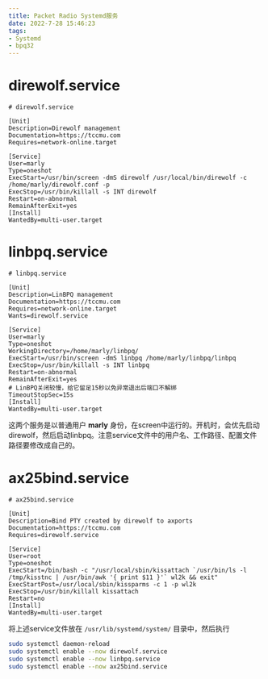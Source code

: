 ```yaml
---
title: Packet Radio Systemd服务
date: 2022-7-28 15:46:23
tags:
- Systemd
- bpq32
---
```

# direwolf.service
```service
# direwolf.service

[Unit]
Description=Direwolf management
Documentation=https://tccmu.com
Requires=network-online.target

[Service]
User=marly
Type=oneshot
ExecStart=/usr/bin/screen -dmS direwolf /usr/local/bin/direwolf -c /home/marly/direwolf.conf -p
ExecStop=/usr/bin/killall -s INT direwolf
Restart=on-abnormal
RemainAfterExit=yes
[Install]
WantedBy=multi-user.target
```
# linbpq.service
```service
# linbpq.service

[Unit]
Description=LinBPQ management
Documentation=https://tccmu.com
Requires=network-online.target
Wants=direwolf.service

[Service]
User=marly
Type=oneshot
WorkingDirectory=/home/marly/linbpq/
ExecStart=/usr/bin/screen -dmS linbpq /home/marly/linbpq/linbpq
ExecStop=/usr/bin/killall -s INT linbpq
Restart=on-abnormal
RemainAfterExit=yes
# LinBPQ关闭较慢，给它留足15秒以免异常退出后端口不解绑
TimeoutStopSec=15s
[Install]
WantedBy=multi-user.target
```

这两个服务是以普通用户 **marly** 身份，在screen中运行的。开机时，会优先启动direwolf，然后启动linbpq。注意service文件中的用户名、工作路径、配置文件路径要修改成自己的。

# ax25bind.service
```service
# ax25bind.service

[Unit]
Description=Bind PTY created by direwolf to axports
Documentation=https://tccmu.com
Requires=direwolf.service

[Service]
User=root
Type=oneshot
ExecStart=/bin/bash -c "/usr/local/sbin/kissattach `/usr/bin/ls -l /tmp/kisstnc | /usr/bin/awk '{ print $11 }'` wl2k && exit"
ExecStartPost=/usr/local/sbin/kissparms -c 1 -p wl2k
ExecStop=/usr/bin/killall kissattach
Restart=no
[Install]
WantedBy=multi-user.target
```

将上述service文件放在 `/usr/lib/systemd/system/` 目录中，然后执行
```bash
sudo systemctl daemon-reload
sudo systemctl enable --now direwolf.service
sudo systemctl enable --now linbpq.service
sudo systemctl enable --now ax25bind.service
```